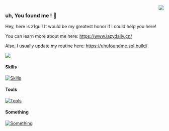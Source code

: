 <img align="right" src="https://github-readme-stats.vercel.app/api/top-langs/?username=z1gui&layout=compact&hide_title=true" />


### uh, You found me ! 👋

Hey, here is z1gui!  It would be my greatest honor if I could help you here!

You can learn more about me here: https://www.lazydaily.cn/

Also, I usually update my routine here: 
https://uhufoundme.sol.build/

<img src="https://github-readme-stats.vercel.app/api?username=z1gui&show_icons=true&icon_color=CE1D2D&text_color=718096&bg_color=ffffff&hide_title=true" />






#### Skills

[![Skills](https://skillicons.dev/icons?i=js,html,css,jquery,bootstrap,vue,nodejs,java,kotlin,solidity,spring,docker,kafka,nginx,redis,mysql,git,gradle,vim&perline=10&theme=light)](https://skillicons.dev)

#### Tools

[![Tools](https://skillicons.dev/icons?i=apple,windows,linux,idea,eclipse,vscode,ps&perline=10&theme=light)](https://skillicons.dev)

#### Something

[![Something](https://skillicons.dev/icons?i=twitter,discord,gmail,linkedin&perline=10&theme=light)](https://skillicons.dev)


